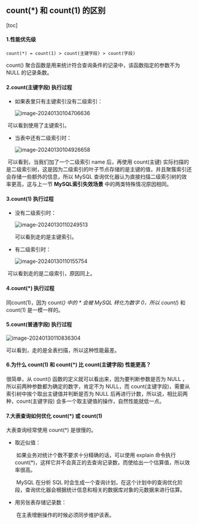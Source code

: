 ## count(*) 和 count(1) 的区别

[toc]

#### 1.性能优先级

`count(*) = count(1) > count(主键字段) > count(字段)`

count() 聚合函数是用来统计符合查询条件的记录中，该函数指定的参数不为 NULL 的记录条数。

#### 2.count(主键字段) 执行过程

- 如果表里只有主键索引没有二级索引：

  ![image-20240130104706636](C:\Users\Summerice\AppData\Roaming\Typora\typora-user-images\image-20240130104706636.png)

​		可以看到使用了主键索引。

- 当表中还有二级索引时：

  ![image-20240130104926658](C:\Users\Summerice\AppData\Roaming\Typora\typora-user-images\image-20240130104926658.png)

​		可以看到，当我们加了一个二级索引 name 后，再使用 count(主键) 实际扫描的是二级索引树，这是因为二级索引的叶子节点存储的是主键的值，并且聚簇索引还会存储一些额外的信息，所以 MySQL 查询优化器认为直接扫描二级索引树的效率更高，这与上一节 **MySQL索引失效场景** 中的两类特殊情况原因相同。

#### 3.count(1) 执行过程

- 没有二级索引时：

  ![image-20240130110249513](C:\Users\Summerice\AppData\Roaming\Typora\typora-user-images\image-20240130110249513.png)

  可以看到走的是主键索引。

- 有二级索引时：

  ![image-20240130110155754](C:\Users\Summerice\AppData\Roaming\Typora\typora-user-images\image-20240130110155754.png)

​		可以看到走的是二级索引，原因同上。

#### 4.count(*) 执行过程

同count(1)，因为 count(*) 中的 * 会被 MySQL 转化为数字 0，所以 count(*) 和 count(1) 是一模一样的。

#### 5.count(普通字段) 执行过程

![image-20240130110836304](C:\Users\Summerice\AppData\Roaming\Typora\typora-user-images\image-20240130110836304.png)

可以看到，走的是全表扫描，所以这种性能最差。

#### 6.为什么 count(1) 和 count(*) 比 count(主键字段) 性能更高？

很简单，从 count() 函数的定义就可以看出来，因为要判断参数是否为 NULL ，所以前两种参数都为确定的数字，肯定不为 NULL，而 count(主键字段)，需要从索引树中挨个取出主键值并判断是否为 NULL 后再进行计数，所以说，相比前两种，count(主键字段) 会多一个取主键值的操作，自然性能就低一点。

#### 7.大表查询如何优化 count(*) 或 count(1)

大表查询经常使用 count(*) 是很慢的。

- 取近似值：

  ​		如果业务对统计个数不要求十分精确的话，可以使用 explain 命令执行 count(*)，这样它并不会真正的去查询记录数，而使给出一个估算值，所以效率很高。

  ​		MySQL 在分析 SQL 时会生成一个查询计划，在这个计划中的查询优化阶段，查询优化器会根据统计信息和相关的数据库对象的元数据来进行估算。

- 用另张表存储记录数：

  ​		在主表增删操作的时候必须同步维护该表。